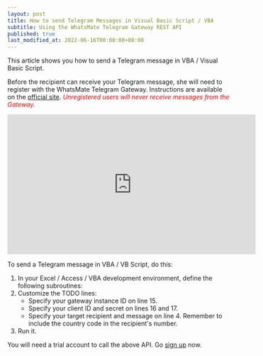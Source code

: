 ```yaml
---
layout: post
title: How to send Telegram Messages in Visual Basic Script / VBA
subtitle: Using the WhatsMate Telegram Gateway REST API
published: true
last_modified_at: 2022-06-16T00:00:00+08:00
---
```


This article shows you how to send a Telegram message in VBA / Visual Basic Script.

Before the recipient can receive your Telegram message, she will need to register with the WhatsMate Telegram Gateway. Instructions are available on the [official site](https://www.whatsmate.net/telegram-gateway-api.html). <span style="color:red">*Unregistered users will never receive messages from the Gateway.*</span>


<iframe width="560" height="315" src="https://www.youtube.com/embed/k-rLSpSbI4A?rel=0&cc_load_policy=1" frameborder="0" allowfullscreen></iframe>


To send a Telegram message in VBA / VB Script, do this:

1. In your Excel / Access / VBA development environment, define the following subroutines:  <script src="https://gist.github.com/whatsmate/1b4374efdc1d865f2218200a125f45d1.js"></script>
2. Customize the TODO lines:
   * Specify your gateway instance ID on line 15.
   * Specify your client ID and secret on lines 16 and 17.
   * Specify your target recipient and message on line 4. Remember to include the country code in the recipient's number.
3. Run it.


You will need a trial account to call the above API. Go [sign up](https://www.whatsmate.net/telegram-gateway-api.html) now.



<br>
<script async src="//pagead2.googlesyndication.com/pagead/js/adsbygoogle.js"></script>
<ins class="adsbygoogle"
     style="display:inline-block;width:728px;height:90px"
     data-ad-client="ca-pub-7383487179928477"
     data-ad-slot="6959057004"></ins>
<script>
(adsbygoogle = window.adsbygoogle || []).push({});
</script>
<br>

